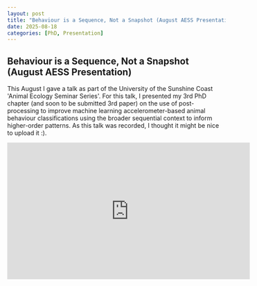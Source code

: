 ```yaml
---
layout: post
title: "Behaviour is a Sequence, Not a Snapshot (August AESS Presentation)"
date: 2025-08-18
categories: [PhD, Presentation]
---
```


## Behaviour is a Sequence, Not a Snapshot (August AESS Presentation)

This August I gave a talk as part of the University of the Sunshine Coast 'Animal Ecology Seminar Series'. For this talk, I presented my 3rd PhD chapter (and soon to be submitted 3rd paper) on the use of post-processing to improve machine learning accelerometer-based animal behaviour classifications using the broader sequential context to inform higher-order patterns. As this talk was recorded, I thought it might be nice to upload it :).

<div style="text-align: center;">
<iframe width="560" height="315" src="https://www.youtube.com/embed/hJoAGsBhdO8?si=TdIJK8ke6LXgjuPa" frameborder="0" allowfullscreen></iframe>
</div>
